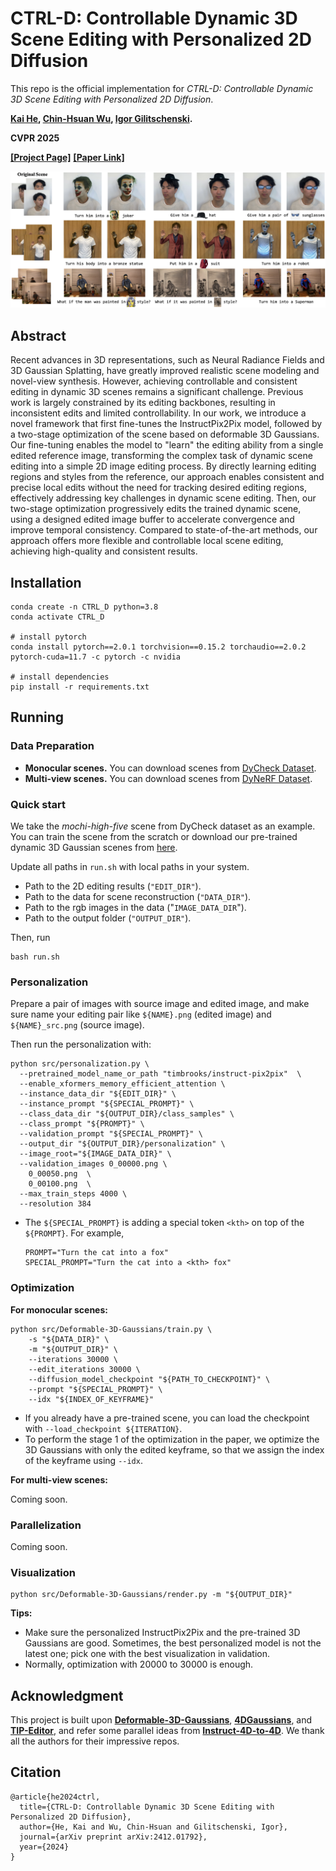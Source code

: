 # CTRL-D: Controllable Dynamic 3D Scene Editing with Personalized 2D Diffusion

This repo is the official implementation for _CTRL-D: Controllable Dynamic 3D Scene Editing with Personalized 2D Diffusion_.

**[Kai He](http://academic.hekai.site/), [Chin-Hsuan Wu](https://chinhsuanwu.github.io/), [Igor Gilitschenski](https://tisl.cs.toronto.edu/author/igor-gilitschenski/).**

**CVPR 2025**

**[[Project Page]](https://ihe-kaii.github.io/CTRL-D/)** **[[Paper Link]](https://arxiv.org/abs/2412.01792)**

![teaser](./imgs/teaser.png)

## Abstract

Recent advances in 3D representations, such as Neural Radiance Fields and 3D Gaussian Splatting, have greatly improved realistic scene modeling and novel-view synthesis. However, achieving controllable and consistent editing in dynamic 3D scenes remains a significant challenge. Previous work is largely constrained by its editing backbones, resulting in inconsistent edits and limited controllability. In our work, we introduce a novel framework that first fine-tunes the InstructPix2Pix model, followed by a two-stage optimization of the scene based on deformable 3D Gaussians. Our fine-tuning enables the model to "learn" the editing ability from a single edited reference image, transforming the complex task of dynamic scene editing into a simple 2D image editing process. By directly learning editing regions and styles from the reference, our approach enables consistent and precise local edits without the need for tracking desired editing regions, effectively addressing key challenges in dynamic scene editing. Then, our two-stage optimization progressively edits the trained dynamic scene, using a designed edited image buffer to accelerate convergence and improve temporal consistency. Compared to state-of-the-art methods, our approach offers more flexible and controllable local scene editing, achieving high-quality and consistent results.

## Installation

```shell
conda create -n CTRL_D python=3.8
conda activate CTRL_D

# install pytorch
conda install pytorch==2.0.1 torchvision==0.15.2 torchaudio==2.0.2 pytorch-cuda=11.7 -c pytorch -c nvidia

# install dependencies
pip install -r requirements.txt
```

## Running

### Data Preparation

- **Monocular scenes.** You can download scenes from [DyCheck Dataset](https://drive.google.com/drive/folders/1cBw3CUKu2sWQfc_1LbFZGbpdQyTFzDEX).
- **Multi-view scenes.** You can download scenes from [DyNeRF Dataset](https://github.com/facebookresearch/Neural_3D_Video/releases/tag/v1.0).

### Quick start

We take the *mochi-high-five* scene from DyCheck dataset as an example. You can train the scene from the scratch or download our pre-trained dynamic 3D Gaussian scenes from [here](https://huggingface.co/IHe-KaiI/CTRL-D/tree/main). 

Update all paths in ```run.sh``` with local paths in your system.

- Path to the 2D editing results (`"EDIT_DIR"`).
- Path to the data for scene reconstruction (`"DATA_DIR"`).
- Path to the rgb images in the data ("`IMAGE_DATA_DIR`").
- Path to the output folder (`"OUTPUT_DIR"`).

Then, run

```
bash run.sh
```

### Personalization

Prepare a pair of images with source image and edited image, and make sure name your editing pair like `${NAME}.png` (edited image) and `${NAME}_src.png` (source image).

Then run the personalization with:

```shell
python src/personalization.py \
  --pretrained_model_name_or_path "timbrooks/instruct-pix2pix"  \
  --enable_xformers_memory_efficient_attention \
  --instance_data_dir "${EDIT_DIR}" \
  --instance_prompt "${SPECIAL_PROMPT}" \
  --class_data_dir "${OUTPUT_DIR}/class_samples" \
  --class_prompt "${PROMPT}" \
  --validation_prompt "${SPECIAL_PROMPT}" \
  --output_dir "${OUTPUT_DIR}/personalization" \
  --image_root="${IMAGE_DATA_DIR}" \
  --validation_images 0_00000.png \
    0_00050.png  \
    0_00100.png  \
  --max_train_steps 4000 \
  --resolution 384
```

- The `${SPECIAL_PROMPT}` is adding a special token `<kth>` on top of the `${PROMPT}`. For example, 

  ```
  PROMPT="Turn the cat into a fox"
  SPECIAL_PROMPT="Turn the cat into a <kth> fox"
  ```

### Optimization

**For monocular scenes:**

```shell
python src/Deformable-3D-Gaussians/train.py \
    -s "${DATA_DIR}" \
    -m "${OUTPUT_DIR}" \
    --iterations 30000 \
    --edit_iterations 30000 \
    --diffusion_model_checkpoint "${PATH_TO_CHECKPOINT}" \
    --prompt "${SPECIAL_PROMPT}" \
    --idx "${INDEX_OF_KEYFRAME}"
```

- If you already have a pre-trained scene, you can load the checkpoint with `--load_checkpoint ${ITERATION}`.
- To perform the stage 1 of the optimization in the paper, we optimize the 3D Gaussians with only the
  edited keyframe, so that we assign the index of the keyframe using `--idx`.

**For multi-view scenes:**

Coming soon.

### Parallelization

Coming soon.

### Visualization

```shell
python src/Deformable-3D-Gaussians/render.py -m "${OUTPUT_DIR}"
```

**Tips:**

- Make sure the personalized InstructPix2Pix and the pre-trained 3D Gaussians are good. Sometimes, the best personalized model is not the latest one; pick one with the best visualization in validation.
- Normally, optimization with $20000$ to $30000$ is enough.

## Acknowledgment

This project is built upon **[Deformable-3D-Gaussians](https://github.com/ingra14m/Deformable-3D-Gaussians)**, **[4DGaussians](https://github.com/hustvl/4DGaussians)**, and **[TIP-Editor](https://github.com/zjy526223908/TIP-Editor)**, and refer some parallel ideas from **[Instruct-4D-to-4D](https://github.com/Friedrich-M/Instruct-4D-to-4D)**. We thank all the authors for their impressive repos.

## Citation

```
@article{he2024ctrl,
  title={CTRL-D: Controllable Dynamic 3D Scene Editing with Personalized 2D Diffusion},
  author={He, Kai and Wu, Chin-Hsuan and Gilitschenski, Igor},
  journal={arXiv preprint arXiv:2412.01792},
  year={2024}
}
```

